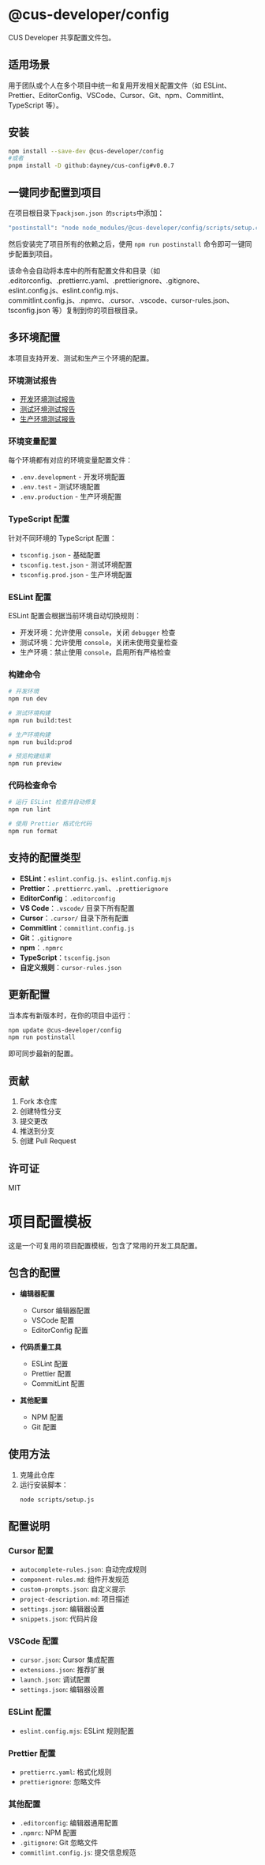 # @cus-developer/config

CUS Developer 共享配置文件包。

## 适用场景

用于团队或个人在多个项目中统一和复用开发相关配置文件（如 ESLint、Prettier、EditorConfig、VSCode、Cursor、Git、npm、Commitlint、TypeScript 等）。

## 安装

```bash
npm install --save-dev @cus-developer/config
#或者
pnpm install -D github:dayney/cus-config#v0.0.7
```

## 一键同步配置到项目

在项目根目录下`packjson.json 的scripts`中添加：

```bash
"postinstall": "node node_modules/@cus-developer/config/scripts/setup.cjs"
```

然后安装完了项目所有的依赖之后，使用 `npm run postinstall` 命令即可一键同步配置到项目。

该命令会自动将本库中的所有配置文件和目录（如 .editorconfig、.prettierrc.yaml、.prettierignore、.gitignore、eslint.config.js、eslint.config.mjs、commitlint.config.js、.npmrc、.cursor、.vscode、cursor-rules.json、tsconfig.json 等）复制到你的项目根目录。

## 多环境配置

本项目支持开发、测试和生产三个环境的配置。

### 环境测试报告

- [开发环境测试报告](./test-report.dev.md)
- [测试环境测试报告](./test-report.test.md)
- [生产环境测试报告](./test-report.prod.md)

### 环境变量配置

每个环境都有对应的环境变量配置文件：

- `.env.development` - 开发环境配置
- `.env.test` - 测试环境配置
- `.env.production` - 生产环境配置

### TypeScript 配置

针对不同环境的 TypeScript 配置：

- `tsconfig.json` - 基础配置
- `tsconfig.test.json` - 测试环境配置
- `tsconfig.prod.json` - 生产环境配置

### ESLint 配置

ESLint 配置会根据当前环境自动切换规则：

- 开发环境：允许使用 `console`，关闭 `debugger` 检查
- 测试环境：允许使用 `console`，关闭未使用变量检查
- 生产环境：禁止使用 `console`，启用所有严格检查

### 构建命令

```bash
# 开发环境
npm run dev

# 测试环境构建
npm run build:test

# 生产环境构建
npm run build:prod

# 预览构建结果
npm run preview
```

### 代码检查命令

```bash
# 运行 ESLint 检查并自动修复
npm run lint

# 使用 Prettier 格式化代码
npm run format
```

## 支持的配置类型

- **ESLint**：`eslint.config.js`、`eslint.config.mjs`
- **Prettier**：`.prettierrc.yaml`、`.prettierignore`
- **EditorConfig**：`.editorconfig`
- **VS Code**：`.vscode/` 目录下所有配置
- **Cursor**：`.cursor/` 目录下所有配置
- **Commitlint**：`commitlint.config.js`
- **Git**：`.gitignore`
- **npm**：`.npmrc`
- **TypeScript**：`tsconfig.json`
- **自定义规则**：`cursor-rules.json`

## 更新配置

当本库有新版本时，在你的项目中运行：

```bash
npm update @cus-developer/config
npm run postinstall
```

即可同步最新的配置。

## 贡献

1. Fork 本仓库
2. 创建特性分支
3. 提交更改
4. 推送到分支
5. 创建 Pull Request

## 许可证

MIT

# 项目配置模板

这是一个可复用的项目配置模板，包含了常用的开发工具配置。

## 包含的配置

- **编辑器配置**

  - Cursor 编辑器配置
  - VSCode 配置
  - EditorConfig 配置

- **代码质量工具**

  - ESLint 配置
  - Prettier 配置
  - CommitLint 配置

- **其他配置**
  - NPM 配置
  - Git 配置

## 使用方法

1. 克隆此仓库
2. 运行安装脚本：
   ```bash
   node scripts/setup.js
   ```

## 配置说明

### Cursor 配置

- `autocomplete-rules.json`: 自动完成规则
- `component-rules.md`: 组件开发规范
- `custom-prompts.json`: 自定义提示
- `project-description.md`: 项目描述
- `settings.json`: 编辑器设置
- `snippets.json`: 代码片段

### VSCode 配置

- `cursor.json`: Cursor 集成配置
- `extensions.json`: 推荐扩展
- `launch.json`: 调试配置
- `settings.json`: 编辑器设置

### ESLint 配置

- `eslint.config.mjs`: ESLint 规则配置

### Prettier 配置

- `prettierrc.yaml`: 格式化规则
- `prettierignore`: 忽略文件

### 其他配置

- `.editorconfig`: 编辑器通用配置
- `.npmrc`: NPM 配置
- `.gitignore`: Git 忽略文件
- `commitlint.config.js`: 提交信息规范
